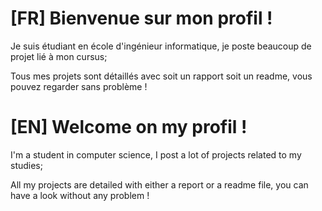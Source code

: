 # [FR] Bienvenue sur mon profil ! 

Je suis étudiant en école d'ingénieur informatique, je poste beaucoup de projet lié à mon cursus;

Tous mes projets sont détaillés avec soit un rapport soit un readme, vous pouvez regarder sans problème ! 

# [EN] Welcome on my profil !

I'm a student in computer science, I post a lot of projects related to my studies;

All my projects are detailed with either a report or a readme file, you can have a look without any problem ! 
